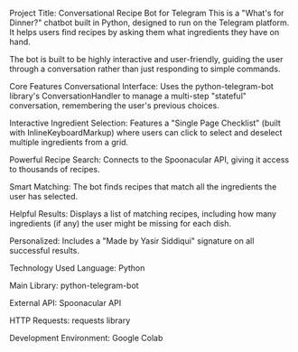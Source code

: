 Project Title: Conversational Recipe Bot for Telegram
This is a "What's for Dinner?" chatbot built in Python, designed to run on the Telegram platform. It helps users find recipes by asking them what ingredients they have on hand.

The bot is built to be highly interactive and user-friendly, guiding the user through a conversation rather than just responding to simple commands.

Core Features
Conversational Interface: Uses the python-telegram-bot library's ConversationHandler to manage a multi-step "stateful" conversation, remembering the user's previous choices.

Interactive Ingredient Selection: Features a "Single Page Checklist" (built with InlineKeyboardMarkup) where users can click to select and deselect multiple ingredients from a grid.

Powerful Recipe Search: Connects to the Spoonacular API, giving it access to thousands of recipes.

Smart Matching: The bot finds recipes that match all the ingredients the user has selected.

Helpful Results: Displays a list of matching recipes, including how many ingredients (if any) the user might be missing for each dish.

Personalized: Includes a "Made by Yasir Siddiqui" signature on all successful results.

Technology Used
Language: Python

Main Library: python-telegram-bot

External API: Spoonacular API

HTTP Requests: requests library

Development Environment: Google Colab

